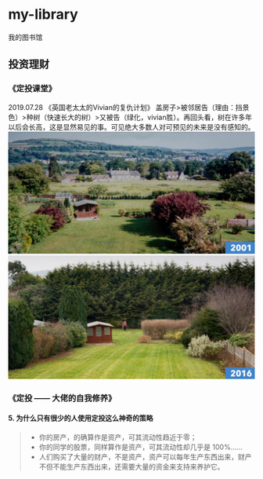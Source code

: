# my-library
我的图书馆

## 投资理财
### 《定投课堂》
2019.07.28 《英国老太太的Vivian的复仇计划》
盖房子>被邻居告（理由：挡景色）>种树（快速长大的树）>又被告（绿化，vivian胜）。再回头看，树在许多年以后会长高，这是显然易见的事。可见绝大多数人对可预见的未来是没有感知的。
![images/b24efc40-ba41-455c-b0dd-90158339ca20.jpg](images/b24efc40-ba41-455c-b0dd-90158339ca20.jpg)

### 《定投 —— 大佬的自我修养》
#### 5. 为什么只有很少的人使用定投这么神奇的策略
> * 你的房产，的确算作是资产，可其流动性趋近于零；
> * 你的同学的股票，同样算作是资产，可其流动性却几乎是 100%……
> * 人们购买了大量的财产，不是资产，资产可以每年生产东西出来，财产不但不能生产东西出来，还需要大量的资金来支持来养护它。
